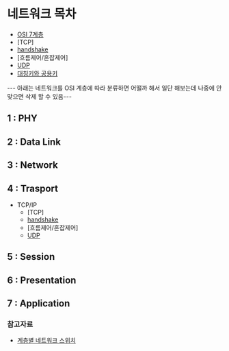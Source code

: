 # 네트워크 목차
- [OSI 7계층](https://github.com/hyuna919/CS-Study/blob/main/Network/OSI%207%EA%B3%84%EC%B8%B5.md)
- [TCP]
- [handshake](https://github.com/hyuna919/CS-Study/blob/main/Network/TCP_hacdshake.md)
- [흐름제어/혼잡제어]
- [UDP](https://github.com/hyuna919/CS-Study/blob/main/Network/UDP.md)
- [대칭키와 공용키](https://github.com/hyuna919/CS-Study/blob/main/Network/%EB%8C%80%EC%B9%AD%ED%82%A4%EC%99%80%20%EA%B3%B5%EA%B0%9C%ED%82%A4)



--- 아래는 네트워크를 OSI 계층에 따라 분류하면 어떨까 해서 일단 해보는데 나중에 안맞으면 삭제 할 수 있음---
## 1 : PHY
## 2 : Data Link
## 3 : Network
## 4 : Trasport
- TCP/IP
  - [TCP]
  - [handshake](https://github.com/hyuna919/CS-Study/blob/main/Network/TCP_hacdshake.md)
  - [흐름제어/혼잡제어]
  - [UDP](https://github.com/hyuna919/CS-Study/blob/main/Network/UDP.md)
## 5 : Session
## 6 : Presentation
## 7 : Application


### 참고자료
- [계층별 네트워크 스위치](https://www.kdata.or.kr/info/info_04_view.html?field=&keyword=&type=techreport&page=18&dbnum=183714&mode=detail&type=techreport)
